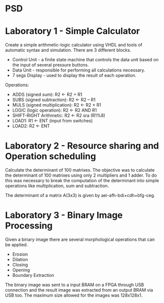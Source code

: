 # PSD
# Laboratory 1 - Simple Calculator

Create a simple arithmetic-logic calculator using VHDL and tools of automatic syntax and simulation.
There are 3 different blocks. 
* Control Unit - a finite state machine that controls the data unit based on the input of several pressure buttons.
* Data Unit - responsible for performing all calculations necessary.
* 7 segs Display - used to display the result of each operation.

Operations:
* ADDS (signed sum): R2 <- R2 + R1
* SUBS (signed subtraction): R2 <- R2 – R1
* MULS (signed multiplication): R2 <- R2 × R1
* LOGIC (logic operation): R2 <- R2 AND R1
* SHIFT-RIGHT Arithmetic: R2 <- R2 sra (R1%8)
* LOAD1: R1 <- ENT (input from switches)
* LOAD2: R2 <- ENT

# Laboratory 2 - Resource sharing and Operation scheduling 

Calculate the determinant of 100 matrixes.
The objective was to calculate the determinant of 100 matrixes using only 2 multipliers and 1 adder. To do this was necessary to break the computation of the determinant into simple operations like multiplication, sum and subtraction.

The determinant of a matrix A(3x3) is given by aei-afh-bdi+cdh+bfg-ceg.

# Laboratory 3 - Binary Image Processing 

Given a binary image there are several morphological operations that can be applied.
* Erosion 
* Dilation
* Closing
* Opening
* Boundary Extraction

The binary image was sent to a input BRAM on a FPGA through USB connection and the result image was extracted from an output BRAM via USB too. The maximum size allowed for the images was 128x128x1.
